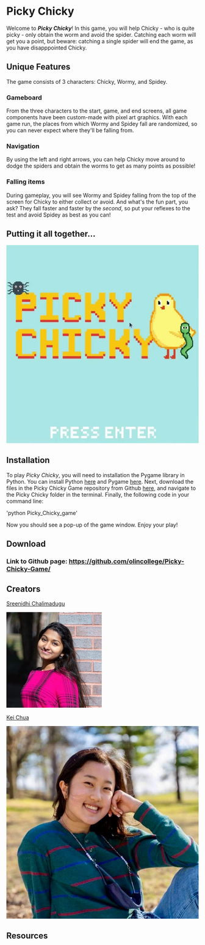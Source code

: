 # Picky Chicky

Welcome to ***Picky Chicky***! In this game, you will help Chicky - who is quite picky - only obtain the worm and avoid the spider. Catching each worm will get you a point, but beware: catching a single spider will end the game, as you have disapppointed Chicky.

## Unique Features

The game consists of 3 characters: Chicky, Wormy, and Spidey. 

### Gameboard

From the three characters to the start, game, and end screens, all game components have been custom-made with pixel art graphics. With each game run, the places from which Wormy and Spidey fall are randomized, so you can never expect where they'll be falling from.

### Navigation

By using the left and right arrows, you can help Chicky move around to dodge the spiders and obtain the worms to get as many points as possible!

### Falling items

During gameplay, you will see Wormy and Spidey falling from the top of the screen for Chicky to either collect or avoid. And what's the fun part, you ask? They fall faster and faster by the *second*, so put your reflexes to the test and avoid Spidey as best as you can!

## Putting it all together...

![Gameplay demo gif](/docs/demo.gif)

## Installation 

To play *Picky Chicky*, you will need to installation the Pygame library in Python. You can install Python [here](https://www.python.org/downloads/) and Pygame [here](https://www.pygame.org/wiki/GettingStarted). Next, download the files in the Picky Chicky Game repository from Github [here](https://github.com/olincollege/Picky-Chicky-Game/), and navigate to the Picky Chicky folder in the terminal. Finally, the following code in your command line:

'python Picky_Chicky_game'

Now you should see a pop-up of the game window. Enjoy your play!

## Download

### Link to Github page: https://github.com/olincollege/Picky-Chicky-Game/

## Creators

[Sreenidhi Chalimadugu](https://www.linkedin.com/in/sreenidhi-chalimadugu/)

![Sree profile picture](/docs/resize_sree.jpg)

[Kei Chua](https://www.linkedin.com/in/kei-chua-3a7a96199/)

![Kei profile picture](/docs/kei.jpg)

## Resources

